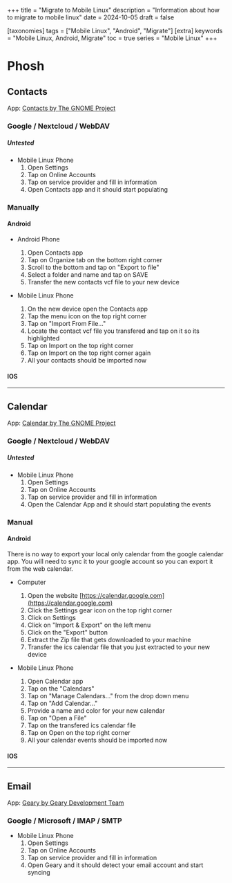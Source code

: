 +++
title = "Migrate to Mobile Linux"
description = "Information about how to migrate to mobile linux"
date = 2024-10-05
draft = false

[taxonomies]
tags = ["Mobile Linux", "Android", "Migrate"]
[extra]
keywords = "Mobile Linux, Android, Migrate"
toc = true
series = "Mobile Linux"
+++

# Phosh

## Contacts

App: [Contacts by The GNOME Project](https://flathub.org/apps/org.gnome.Contacts)

### Google / Nextcloud / WebDAV

##### Untested ######

- Mobile Linux Phone
    1. Open Settings
    2. Tap on Online Accounts
    3. Tap on service provider and fill in information
    4. Open Contacts app and it should start populating

### Manually

#### Android

- Android Phone
    1. Open Contacts app
    2. Tap on Organize tab on the bottom right corner
    3. Scroll to the bottom and tap on "Export to file"
    4. Select a folder and name and tap on SAVE
    5. Transfer the new contacts vcf file to your new device

- Mobile Linux Phone
    1. On the new device open the Contacts app
    2. Tap the menu icon on the top right corner
    3. Tap on "Import From File..."
    4. Locate the contact vcf file you transfered and tap on it so its highlighted
    5. Tap on Import on the top right corner
    6. Tap on Import on the top right corner again
    7. All your contacts should be imported now


#### IOS




---

## Calendar

App: [Calendar by The GNOME Project](https://flathub.org/apps/org.gnome.Calendar)

### Google / Nextcloud / WebDAV

##### Untested ######

- Mobile Linux Phone
    1. Open Settings
    2. Tap on Online Accounts
    3. Tap on service provider and fill in information
    4. Open the Calendar App and it should start populating the events


### Manual

#### Android

There is no way to export your local only calendar from the google calendar app. You will need to sync it to your google account so you can export it from the web calendar.

- Computer
    1. Open the website [https://calendar.google.com](https://calendar.google.com)
    2. Click the Settings gear icon on the top right corner
    3. Click on Settings
    4. Click on "Import & Export" on the left menu
    5. Click on the "Export" button
    6. Extract the Zip file that gets downloaded to your machine
    7. Transfer the ics calendar file that you just extracted to your new device

- Mobile Linux Phone
    1. Open Calendar app
    2. Tap on the "Calendars" 
    3. Tap on "Manage Calendars..." from the drop down menu
    4. Tap on "Add Calendar..."
    5. Provide a name and color for your new calendar
    6. Tap on "Open a File"
    7. Tap on the transfered ics calendar file
    8. Tap on Open on the top right corner
    9. All your calendar events should be imported now


#### IOS

---


## Email

App: [Geary by Geary Development Team](https://flathub.org/apps/org.gnome.Geary)

### Google / Microsoft / IMAP / SMTP

- Mobile Linux Phone
    1. Open Settings
    2. Tap on Online Accounts
    3. Tap on service provider and fill in information
    4. Open Geary and it should detect your email account and start syncing

